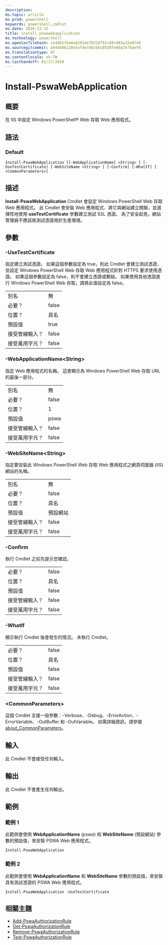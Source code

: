 ```yaml
---
description: 
ms.topic: article
ms.prod: powershell
keywords: powershell,cmdlet
ms.date: 2016-12-12
title: install pswawebapplication
ms.technology: powershell
ms.openlocfilehash: ce4d01fbe8a83924e7023d792c68c903a32e07d4
ms.sourcegitcommit: a444406120e5af4e746cbbc0558fe89a7e78aef6
ms.translationtype: HT
ms.contentlocale: zh-TW
ms.lasthandoff: 01/17/2018
---
```

# <a name="install-pswawebapplication"></a>Install-PswaWebApplication

## <a name="synopsis"></a>概要

在 IIS 中設定 Windows PowerShell® Web 存取 Web 應用程式。

## <a name="syntax"></a>語法

### <a name="default"></a>Default
```
Install-PswaWebApplication [[-WebApplicationName] <String> ] [-UseTestCertificate] [-WebSiteName <String> ] [-Confirm] [-WhatIf] [ <CommonParameters>]
```

## <a name="description"></a>描述

**Install-PswaWebApplication** Cmdlet 會設定 Windows PowerShell Web 存取 Web 應用程式。 此 Cmdlet 會安裝 Web 應用程式、將它與網站建立關聯，並選擇性地使用 **useTestCertificate** 參數建立測試 SSL 憑證。 為了安全起見，網站管理員不應該將測試憑證用於生產環境。

## <a name="parameters"></a>參數

### <a name="-usetestcertificate"></a>-UseTestCertificate

指定建立測試憑證。 如果這個參數設定為 true，則此 Cmdlet 會建立測試憑證，並設定 Windows PowerShell Web 存取 Web 應用程式針對 HTTPS 要求使用憑證。 如果這個參數設定為 false，則不會建立憑證或繫結。 如果使用其他憑證進行 Windows PowerShell Web 存取，請將此值設定為 false。

|||  
|-|-|
| 別名                              | 無                                 |
| 必要？                            | false                                |
| 位置？                            | 具名                                |
| 預設值                        | true                                 |
| 接受管線輸入？               | false                                |
| 接受萬用字元？          | false                                |

### <a name="-webapplicationnameltstringgt"></a>-WebApplicationName&lt;String&gt;

指定 Web 應用程式的名稱。 這會顯示為 Windows PowerShell Web 存取 URL 的最後一部分。

|||  
|-|-|
| 別名                              | 無                                 |
| 必要？                            | false                                |
| 位置？                            | 1                                    |
| 預設值                        | pswa                                 |
| 接受管線輸入？               | false                                |
| 接受萬用字元？          | false                                |

### <a name="-websitenameltstringgt"></a>-WebSiteName&lt;String&gt;

指定要安裝此 Windows PowerShell Web 存取 Web 應用程式之網頁伺服器 (IIS) 網站的名稱。

|||  
|-|-|
| 別名                              | 無                                 |
| 必要？                            | false                                |
| 位置？                            | 具名                                |
| 預設值                        | 預設網站                     |
| 接受管線輸入？               | false                                |
| 接受萬用字元？          | false                                |

### <a name="-confirm"></a>-Confirm

執行 Cmdlet 之前先提示您確認。

|||  
|-|-|
| 必要？                            | false                                |
| 位置？                            | 具名                                |
| 預設值                        | false                                |
| 接受管線輸入？               | false                                |
| 接受萬用字元？          | false                                |

### <a name="-whatif"></a>-WhatIf

顯示執行 Cmdlet 後會發生的情況。
未執行 Cmdlet。

|||  
|-|-|
| 必要？                            | false                                |
| 位置？                            | 具名                                |
| 預設值                        | false                                |
| 接受管線輸入？               | false                                |
| 接受萬用字元？          | false                                |

### <a name="ltcommonparametersgt"></a>&lt;CommonParameters&gt;

這個 Cmdlet 支援一般參數：-Verbose、-Debug、-ErrorAction、-ErrorVariable、-OutBuffer 和 -OutVariable。
如需詳細資訊，請參閱 [about_CommonParameters](http://go.microsoft.com/fwlink/p/?LinkID=113216)。

## <a name="inputs"></a>輸入

此 Cmdlet 不會接受任何輸入。

## <a name="outputs"></a>輸出

此 Cmdlet 不會產生任何輸出。

## <a name="examples"></a>範例

### <a name="example-1"></a>範例 1

此範例會使用 **WebApplicationName** (*pswa*) 和 **WebSiteName** (預設網站) 參數的預設值，來安裝 PSWA Web 應用程式。

```
Install-PswaWebApplication
```

### <a name="example-2"></a>範例 2

此範例會使用 **WebApplicationName** 和 **WebSiteName** 參數的預設值，來安裝具有測試憑證的 PSWA Web 應用程式。

```
Install-PswaWebApplication -UseTestCertificate
```

## <a name="related-topics"></a>相關主題

- [Add-PswaAuthorizationRule](add-pswaauthorizationrule.md)
- [Get-PswaAuthorizationRule](get-pswaauthorizationrule.md)
- [Remove-PswaAuthorizationRule](remove-pswaauthorizationrule.md)
- [Test-PswaAuthorizationRule](test-pswaauthorizationrule.md)
